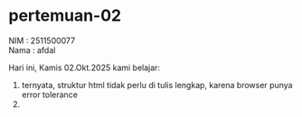 # pertemuan-02
NIM : 2511500077<br>
Nama : afdal<br>

Hari ini, Kamis 02.Okt.2025 kami belajar:<br>
1) ternyata, struktur html tidak perlu di tulis lengkap, karena browser punya error tolerance<br>
2)